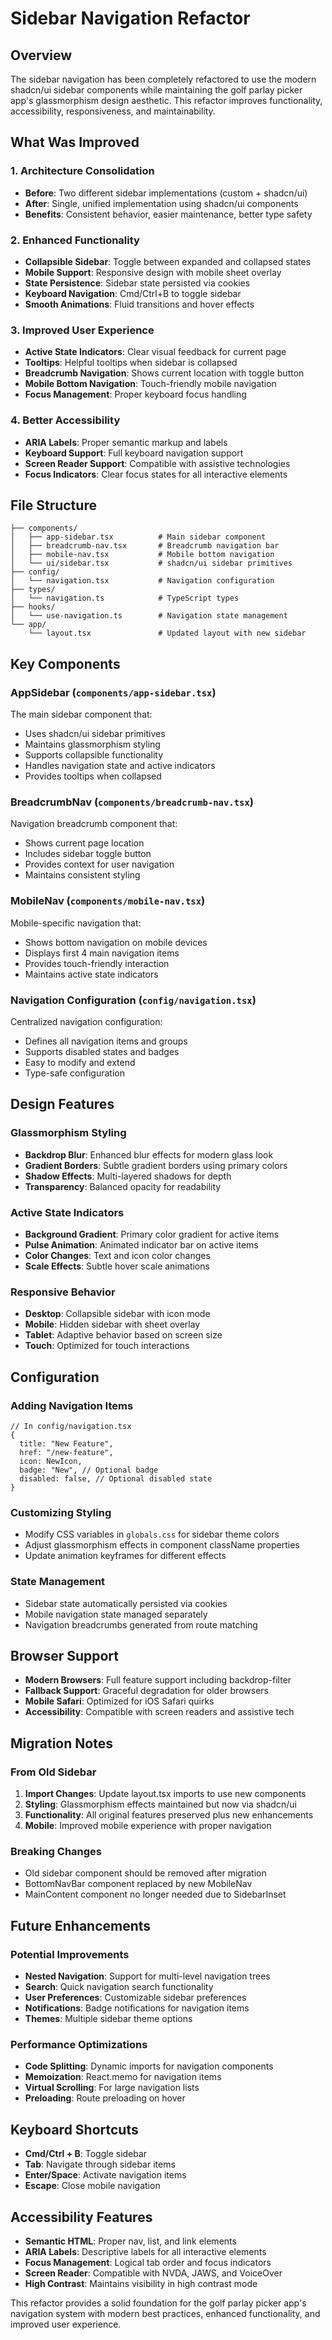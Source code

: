 # Sidebar Navigation Refactor

## Overview

The sidebar navigation has been completely refactored to use the modern shadcn/ui sidebar components while maintaining the golf parlay picker app's glassmorphism design aesthetic. This refactor improves functionality, accessibility, responsiveness, and maintainability.

## What Was Improved

### 1. Architecture Consolidation
- **Before**: Two different sidebar implementations (custom + shadcn/ui)
- **After**: Single, unified implementation using shadcn/ui components
- **Benefits**: Consistent behavior, easier maintenance, better type safety

### 2. Enhanced Functionality
- **Collapsible Sidebar**: Toggle between expanded and collapsed states
- **Mobile Support**: Responsive design with mobile sheet overlay
- **State Persistence**: Sidebar state persisted via cookies
- **Keyboard Navigation**: Cmd/Ctrl+B to toggle sidebar
- **Smooth Animations**: Fluid transitions and hover effects

### 3. Improved User Experience
- **Active State Indicators**: Clear visual feedback for current page
- **Tooltips**: Helpful tooltips when sidebar is collapsed
- **Breadcrumb Navigation**: Shows current location with toggle button
- **Mobile Bottom Navigation**: Touch-friendly mobile navigation
- **Focus Management**: Proper keyboard focus handling

### 4. Better Accessibility
- **ARIA Labels**: Proper semantic markup and labels
- **Keyboard Support**: Full keyboard navigation support
- **Screen Reader Support**: Compatible with assistive technologies
- **Focus Indicators**: Clear focus states for all interactive elements

## File Structure

```
├── components/
│   ├── app-sidebar.tsx          # Main sidebar component
│   ├── breadcrumb-nav.tsx       # Breadcrumb navigation bar
│   ├── mobile-nav.tsx           # Mobile bottom navigation
│   └── ui/sidebar.tsx           # shadcn/ui sidebar primitives
├── config/
│   └── navigation.tsx           # Navigation configuration
├── types/
│   └── navigation.ts            # TypeScript types
├── hooks/
│   └── use-navigation.ts        # Navigation state management
└── app/
    └── layout.tsx               # Updated layout with new sidebar
```

## Key Components

### AppSidebar (`components/app-sidebar.tsx`)
The main sidebar component that:
- Uses shadcn/ui sidebar primitives
- Maintains glassmorphism styling
- Supports collapsible functionality
- Handles navigation state and active indicators
- Provides tooltips when collapsed

### BreadcrumbNav (`components/breadcrumb-nav.tsx`)
Navigation breadcrumb component that:
- Shows current page location
- Includes sidebar toggle button
- Provides context for user navigation
- Maintains consistent styling

### MobileNav (`components/mobile-nav.tsx`)
Mobile-specific navigation that:
- Shows bottom navigation on mobile devices
- Displays first 4 main navigation items
- Provides touch-friendly interaction
- Maintains active state indicators

### Navigation Configuration (`config/navigation.tsx`)
Centralized navigation configuration:
- Defines all navigation items and groups
- Supports disabled states and badges
- Easy to modify and extend
- Type-safe configuration

## Design Features

### Glassmorphism Styling
- **Backdrop Blur**: Enhanced blur effects for modern glass look
- **Gradient Borders**: Subtle gradient borders using primary colors
- **Shadow Effects**: Multi-layered shadows for depth
- **Transparency**: Balanced opacity for readability

### Active State Indicators
- **Background Gradient**: Primary color gradient for active items
- **Pulse Animation**: Animated indicator bar on active items
- **Color Changes**: Text and icon color changes
- **Scale Effects**: Subtle hover scale animations

### Responsive Behavior
- **Desktop**: Collapsible sidebar with icon mode
- **Mobile**: Hidden sidebar with sheet overlay
- **Tablet**: Adaptive behavior based on screen size
- **Touch**: Optimized for touch interactions

## Configuration

### Adding Navigation Items
```tsx
// In config/navigation.tsx
{
  title: "New Feature",
  href: "/new-feature",
  icon: NewIcon,
  badge: "New", // Optional badge
  disabled: false, // Optional disabled state
}
```

### Customizing Styling
- Modify CSS variables in `globals.css` for sidebar theme colors
- Adjust glassmorphism effects in component className properties
- Update animation keyframes for different effects

### State Management
- Sidebar state automatically persisted via cookies
- Mobile navigation state managed separately
- Navigation breadcrumbs generated from route matching

## Browser Support

- **Modern Browsers**: Full feature support including backdrop-filter
- **Fallback Support**: Graceful degradation for older browsers
- **Mobile Safari**: Optimized for iOS Safari quirks
- **Accessibility**: Compatible with screen readers and assistive tech

## Migration Notes

### From Old Sidebar
1. **Import Changes**: Update layout.tsx imports to use new components
2. **Styling**: Glassmorphism effects maintained but now via shadcn/ui
3. **Functionality**: All original features preserved plus new enhancements
4. **Mobile**: Improved mobile experience with proper navigation

### Breaking Changes
- Old sidebar component should be removed after migration
- BottomNavBar component replaced by new MobileNav
- MainContent component no longer needed due to SidebarInset

## Future Enhancements

### Potential Improvements
- **Nested Navigation**: Support for multi-level navigation trees
- **Search**: Quick navigation search functionality
- **User Preferences**: Customizable sidebar preferences
- **Notifications**: Badge notifications for navigation items
- **Themes**: Multiple sidebar theme options

### Performance Optimizations
- **Code Splitting**: Dynamic imports for navigation components
- **Memoization**: React.memo for navigation items
- **Virtual Scrolling**: For large navigation lists
- **Preloading**: Route preloading on hover

## Keyboard Shortcuts

- **Cmd/Ctrl + B**: Toggle sidebar
- **Tab**: Navigate through sidebar items
- **Enter/Space**: Activate navigation items
- **Escape**: Close mobile navigation

## Accessibility Features

- **Semantic HTML**: Proper nav, list, and link elements
- **ARIA Labels**: Descriptive labels for all interactive elements
- **Focus Management**: Logical tab order and focus indicators
- **Screen Reader**: Compatible with NVDA, JAWS, and VoiceOver
- **High Contrast**: Maintains visibility in high contrast mode

This refactor provides a solid foundation for the golf parlay picker app's navigation system with modern best practices, enhanced functionality, and improved user experience.